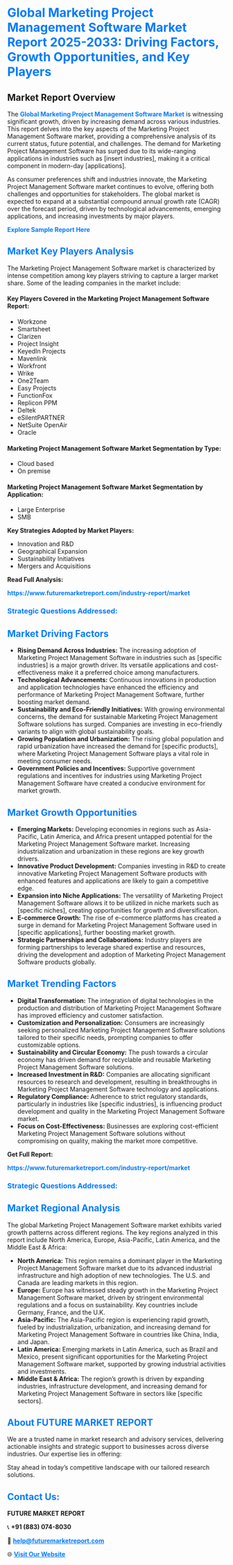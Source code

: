 <h1 style="color: #007BFF;">Global Marketing Project Management Software Market Report 2025-2033: Driving Factors, Growth Opportunities, and Key Players</h1>

<section id="overview">
<h2>Market Report Overview</h2>
<p>The <a href="https://www.futuremarketreport.com/industry-report/market" style="color: #007BFF; text-decoration: none;"><strong>Global Marketing Project Management Software Market</strong></a> is witnessing significant growth, driven by increasing demand across various industries. This report delves into the key aspects of the Marketing Project Management Software market, providing a comprehensive analysis of its current status, future potential, and challenges. The demand for Marketing Project Management Software has surged due to its wide-ranging applications in industries such as [insert industries], making it a critical component in modern-day [applications].</p>
<p>As consumer preferences shift and industries innovate, the Marketing Project Management Software market continues to evolve, offering both challenges and opportunities for stakeholders. The global market is expected to expand at a substantial compound annual growth rate (CAGR) over the forecast period, driven by technological advancements, emerging applications, and increasing investments by major players.</p>
</section>

<section id="overview">
<p><a href="https://www.futuremarketreport.com/request-sample/reportId=40936" style="color: #007BFF; text-decoration: none;"><strong>Explore Sample Report Here</strong></a></p>
</section>

<section id="key-players">
<h2 style="color: #007BFF;">Market Key Players Analysis</h2>
<p>The Marketing Project Management Software market is characterized by intense competition among key players striving to capture a larger market share. Some of the leading companies in the market include:</p>
<h4>Key Players Covered in the Marketing Project Management Software Report:</h4>
<ul><li>Workzone</li><li>Smartsheet</li><li>Clarizen</li><li>Project Insight</li><li>KeyedIn Projects</li><li>Mavenlink</li><li>Workfront</li><li>Wrike</li><li>One2Team</li><li>Easy Projects</li><li>FunctionFox</li><li>Replicon PPM</li><li>Deltek</li><li>eSilentPARTNER</li><li>NetSuite OpenAir</li><li>Oracle</li></ul>
<h4>Marketing Project Management Software Market Segmentation by Type:</h4>
<ul><li>Cloud based</li><li>On premise</li></ul>

<h4>Marketing Project Management Software Market Segmentation by Application:</h4>
<ul><li>Large Enterprise</li><li>SMB</li></ul>
<p><strong>Key Strategies Adopted by Market Players:</strong></p>
<ul>
<li>Innovation and R&D</li>
<li>Geographical Expansion</li>
<li>Sustainability Initiatives</li>
<li>Mergers and Acquisitions</li>
</ul>
</section>

<section>
<p><strong>Read Full Analysis: </strong></p><a href="https://www.futuremarketreport.com/industry-report/market" style="color: #007BFF; text-decoration: none;"><strong>https://www.futuremarketreport.com/industry-report/market</strong></a>
<h3 style="color: #007BFF;">Strategic Questions Addressed:</h3>
</section>

<section id="driving-factors">
<h2 style="color: #007BFF;">Market Driving Factors</h2>
<ul>
<li><strong>Rising Demand Across Industries:</strong> The increasing adoption of Marketing Project Management Software in industries such as [specific industries] is a major growth driver. Its versatile applications and cost-effectiveness make it a preferred choice among manufacturers.</li>
<li><strong>Technological Advancements:</strong> Continuous innovations in production and application technologies have enhanced the efficiency and performance of Marketing Project Management Software, further boosting market demand.</li>
<li><strong>Sustainability and Eco-Friendly Initiatives:</strong> With growing environmental concerns, the demand for sustainable Marketing Project Management Software solutions has surged. Companies are investing in eco-friendly variants to align with global sustainability goals.</li>
<li><strong>Growing Population and Urbanization:</strong> The rising global population and rapid urbanization have increased the demand for [specific products], where Marketing Project Management Software plays a vital role in meeting consumer needs.</li>
<li><strong>Government Policies and Incentives:</strong> Supportive government regulations and incentives for industries using Marketing Project Management Software have created a conducive environment for market growth.</li>
</ul>
</section>

<section id="growth-opportunities">
<h2 style="color: #007BFF;">Market Growth Opportunities</h2>
<ul>
<li><strong>Emerging Markets:</strong> Developing economies in regions such as Asia-Pacific, Latin America, and Africa present untapped potential for the Marketing Project Management Software market. Increasing industrialization and urbanization in these regions are key growth drivers.</li>
<li><strong>Innovative Product Development:</strong> Companies investing in R&D to create innovative Marketing Project Management Software products with enhanced features and applications are likely to gain a competitive edge.</li>
<li><strong>Expansion into Niche Applications:</strong> The versatility of Marketing Project Management Software allows it to be utilized in niche markets such as [specific niches], creating opportunities for growth and diversification.</li>
<li><strong>E-commerce Growth:</strong> The rise of e-commerce platforms has created a surge in demand for Marketing Project Management Software used in [specific applications], further boosting market growth.</li>
<li><strong>Strategic Partnerships and Collaborations:</strong> Industry players are forming partnerships to leverage shared expertise and resources, driving the development and adoption of Marketing Project Management Software products globally.</li>
</ul>
</section>

<section id="trending-factors">
<h2 style="color: #007BFF;">Market Trending Factors</h2>
<ul>
<li><strong>Digital Transformation:</strong> The integration of digital technologies in the production and distribution of Marketing Project Management Software has improved efficiency and customer satisfaction.</li>
<li><strong>Customization and Personalization:</strong> Consumers are increasingly seeking personalized Marketing Project Management Software solutions tailored to their specific needs, prompting companies to offer customizable options.</li>
<li><strong>Sustainability and Circular Economy:</strong> The push towards a circular economy has driven demand for recyclable and reusable Marketing Project Management Software solutions.</li>
<li><strong>Increased Investment in R&D:</strong> Companies are allocating significant resources to research and development, resulting in breakthroughs in Marketing Project Management Software technology and applications.</li>
<li><strong>Regulatory Compliance:</strong> Adherence to strict regulatory standards, particularly in industries like [specific industries], is influencing product development and quality in the Marketing Project Management Software market.</li>
<li><strong>Focus on Cost-Effectiveness:</strong> Businesses are exploring cost-efficient Marketing Project Management Software solutions without compromising on quality, making the market more competitive.</li>
</ul>
</section>

<section>
<p><strong>Get Full Report: </strong></p><a href="https://www.futuremarketreport.com/industry-report/market" style="color: #007BFF; text-decoration: none;"><strong>https://www.futuremarketreport.com/industry-report/market</strong></a>
<h3 style="color: #007BFF;">Strategic Questions Addressed:</h3>
</section>


<section id="regional-analysis">
<h2 style="color: #007BFF;">Market Regional Analysis</h2>
<p>The global Marketing Project Management Software market exhibits varied growth patterns across different regions. The key regions analyzed in this report include North America, Europe, Asia-Pacific, Latin America, and the Middle East & Africa:</p>
<ul>
<li><strong>North America:</strong> This region remains a dominant player in the Marketing Project Management Software market due to its advanced industrial infrastructure and high adoption of new technologies. The U.S. and Canada are leading markets in this region.</li>
<li><strong>Europe:</strong> Europe has witnessed steady growth in the Marketing Project Management Software market, driven by stringent environmental regulations and a focus on sustainability. Key countries include Germany, France, and the U.K.</li>
<li><strong>Asia-Pacific:</strong> The Asia-Pacific region is experiencing rapid growth, fueled by industrialization, urbanization, and increasing demand for Marketing Project Management Software in countries like China, India, and Japan.</li>
<li><strong>Latin America:</strong> Emerging markets in Latin America, such as Brazil and Mexico, present significant opportunities for the Marketing Project Management Software market, supported by growing industrial activities and investments.</li>
<li><strong>Middle East & Africa:</strong> The region’s growth is driven by expanding industries, infrastructure development, and increasing demand for Marketing Project Management Software in sectors like [specific sectors].</li>
</ul>
</section>

<footer>
<h2 style="color: #007BFF;">About FUTURE MARKET REPORT</h2>
<p>We are a trusted name in market research and advisory services, delivering actionable insights and strategic support to businesses across diverse industries. Our expertise lies in offering:</p>

<p>Stay ahead in today’s competitive landscape with our tailored research solutions.</p>

<h2 style="color: #007BFF;">Contact Us:</h2>
<p><strong>FUTURE MARKET REPORT</strong></p>
<p>📞 <strong>+91 (883) 074-8030</strong></p>
<p>📧 <strong><a href="mailto:help@futuremarketreport.com" style="color: #007BFF;">help@futuremarketreport.com</a></strong></p>
<p>🌐 <strong><a href="https://www.futuremarketreport.com/" style="color: #007BFF;">Visit Our Website</a></strong></p>
</footer>